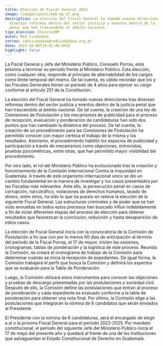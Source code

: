 ```yaml
---
title: Elección de Fiscal General 2022
image: /images/posts/web_mp-17.png
description: La elección del Fiscal General ha tomado nuevas direcciones tras
  diversas reformas dentro del sector justicia y eventos dentro de la justicia
  penal que han trascendido al ámbito nacional.
tipo_eleccion: EleccionMP
autor: Red Ciudadana
correo: redciudadana@redciudadana.org.gt
date: 2023-10-06T14:42:40.043Z
highlight: false
---
```

<!--StartFragment-->

La Fiscal General y Jefa del Ministerio Público, Consuelo Porras, está próxima a terminar su período frente al Ministerio Público. Esta elección, como cualquier otra, responde al principio de alternabilidad de los cargos como límite temporal del mismo. De tal cuenta, es válido recordar que los y las Fiscales Generales tienen un período de 4 años para ejercer su cargo conforme al artículo 251 de la Constitución. 

La elección del Fiscal General ha tomado nuevas direcciones tras diversas reformas dentro del sector justicia y eventos dentro de la justicia penal que han trascendido al ámbito nacional. De tal cuenta, la creación de una ley de Comisiones de Postulación y los mecanismos de publicidad para el proceso de recepción, evaluación y ponderación de candidaturas han sido dos puntos que han cambiado la dinámica del proceso. De tal cuenta, la creación de un procedimiento para las Comisiones de Postulación ha permitido conocer con mayor certeza el trabajo de la misma y los resultados. Asimismo, el procedimiento habilitó los espacios de publicidad y participación a través de mecanismos como objeciones, entrevistas, pruebas psicométricas, entre otras, que han permitido mayor visibilidad del procedimiento. 

Por otro lado, el rol del Ministerio Público ha evolucionado tras la creación y funcionamiento de la Comisión Internacional Contra la Impunidad en Guatemala. A través de este organismo internacional único se dio un cambio fundamental en la manera de investigar y los casos presentados por las Fiscalías más relevantes. Ante ello, la persecución penal en casos de corrupción, narcotráfico, violaciones de derechos humanos, lavado de dinero, entre otros, ha sido lo que ha puesto en relieve la elección de la siguiente Fiscal General. Las estructuras criminales y de poder que se han visto envueltas en todos estos procesos han buscado influir indebidamente a fin de viciar diferentes etapas del proceso de elección para obtener resultados que favorezcan la conclusión, reducción y hasta desaparición de estos casos. 

La elección de Fiscal General inicia con la convocatoria de la Comisión de Postulación a fin que con por lo menos 60 días de anticipación al término del período de la Fiscal Porras, el 17 de mayor, inicien las sesiones, cronogramas, tablas de ponderación y la logística de este proceso. Reunida la Comisión, se creará el cronograma de trabajo de la Comisión para determinar cuándo se inicia la recepción de expedientes. De igual forma, la Comisión trabajará el perfil que busca la Comisión y definirá los aspectos que se evaluarán para la Tabla de Ponderación. 

Luego, la Comisión utilizará estos instrumentos para conocer las objeciones y pruebas de descargo presentadas por las postulaciones y sociedad civil. Después de ello, la Comisión define las postulaciones que entran al proceso de ponderación y cada expediente es evaluado conforme a la tabla de ponderación para obtener una nota final. Por último, la Comisión elige a las postulaciones que integrarán la nómina de 6 candidatos que serán enviados al Presidente. 

El Presidente con la nómina de 6 candidaturas, será el encargado de elegir a el o la próxima Fiscal General para el período 2022-2025. Por mandato constitucional, el período del siguiente Jefe del Ministerio Público inicia el 17 de mayo del presente año y quedará al frente de una de las instituciones que salvaguardan el Estado Constitucional de Derecho en Guatemala.

<!--EndFragment-->